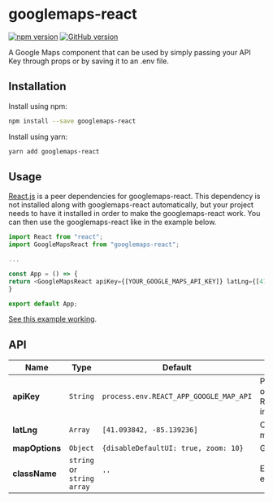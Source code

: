 # googlemaps-react

[![npm version](https://badge.fury.io/js/%40obediah%2Fgooglemaps-react.svg)](https://badge.fury.io/js/%40obediah%2Fgooglemaps-react)
[![GitHub version](https://badge.fury.io/gh/obe711%2Fgooglemaps-react.svg)](https://badge.fury.io/gh/obe711%2Fgooglemaps-react)

A Google Maps component that can be used by simply passing your API Key through props or by saving it to an .env file.

## Installation

Install using npm:

```sh
npm install --save googlemaps-react
```

Install using yarn:

```sh
yarn add googlemaps-react
```

## Usage

[React.js](http://facebook.github.io/react/) is a peer dependencies for googlemaps-react. This dependency is not installed along with googlemaps-react automatically, but your project needs to have it installed in order to make the googlemaps-react work. You can then use the googlemaps-react like in the example below.

```js
import React from "react";
import GoogleMapsReact from "googlemaps-react";

...

const App = () => {
return <GoogleMapsReact apiKey={[YOUR_GOOGLE_MAPS_API_KEY]} latLng={[41.093842, -85.139236]}/>
}

export default App;
```

[See this example working](http://codepen.io/simeg/pen/mEmQmP).

## API

| Name           | Type                       | Default                                | Description                                                                             |
| -------------- | -------------------------- | -------------------------------------- | --------------------------------------------------------------------------------------- |
| **apiKey**     | `String`                   | `process.env.REACT_APP_GOOGLE_MAP_API` | Pass the Api Key through props or default to REACT_APP_GOOGLE_MAP_API in you .env file. |
| **latLng**     | `Array`                    | `[41.093842, -85.139236]`              | Center coordinates of map and marker point                                              |
| **mapOptions** | `Object`                   | `{disableDefaultUI: true, zoom: 10}`   | Google Maps Api options.                                                                |
| **className**  | `string` or `string array` | `''`                                   | Extra class name for the map element                                                    |
